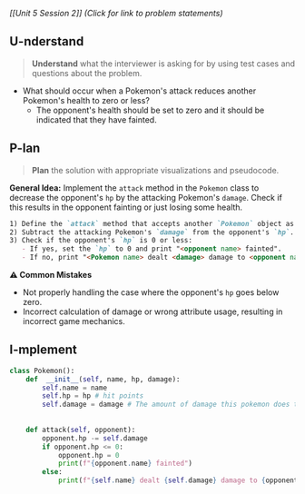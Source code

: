 *[[Unit 5 Session 2]] (Click for link to problem statements)*

## U-nderstand
 
> **Understand** what the interviewer is asking for by using test cases and questions about the problem.

- What should occur when a Pokemon's attack reduces another Pokemon's health to zero or less?
  - The opponent's health should be set to zero and it should be indicated that they have fainted.

## P-lan

> **Plan** the solution with appropriate visualizations and pseudocode.

**General Idea:** Implement the `attack` method in the `Pokemon` class to decrease the opponent's `hp` by the attacking Pokemon's `damage`. Check if this results in the opponent fainting or just losing some health.

```markdown
1) Define the `attack` method that accepts another `Pokemon` object as an `opponent`.
2) Subtract the attacking Pokemon's `damage` from the opponent's `hp`.
3) Check if the opponent's `hp` is 0 or less:
   - If yes, set the `hp` to 0 and print "<opponent name> fainted".
   - If no, print "<Pokemon name> dealt <damage> damage to <opponent name>".
```

**⚠️ Common Mistakes**

- Not properly handling the case where the opponent's `hp` goes below zero.
- Incorrect calculation of damage or wrong attribute usage, resulting in incorrect game mechanics.

## I-mplement

```python
class Pokemon():
	def  __init__(self, name, hp, damage):
		self.name = name
		self.hp = hp # hit points
		self.damage = damage # The amount of damage this pokemon does to its opponent every attack
		
	
	def attack(self, opponent):
		opponent.hp -= self.damage
		if opponent.hp <= 0:
			opponent.hp = 0
			print(f"{opponent.name} fainted")
		else:
			print(f"{self.name} dealt {self.damage} damage to {opponent.name}")
		
```